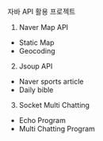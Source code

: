 자바 API 활용 프로젝트

1. Naver Map API
  - Static Map
  - Geocoding

2. Jsoup API
  - Naver sports article
  - Daily bible
  
3. Socket Multi Chatting
  - Echo Program
  - Multi Chatting Program
